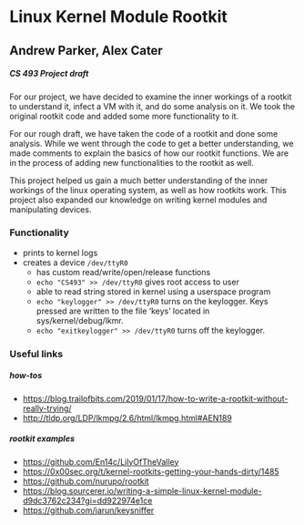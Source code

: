 # Linux Kernel Module Rootkit

## Andrew Parker, Alex Cater
##### CS 493 Project draft

For our project, we have decided to examine the inner workings of a rootkit to understand it,
infect a VM with it, and do some analysis on it. We took the original rootkit code and added some
more functionality to it.

For our rough draft, we have taken the code of a rootkit and done some analysis. While we went
through the code to get a better understanding, we made comments to explain the basics of how
our rootkit functions. We are in the process of adding new functionalities to the rootkit as well.

This project helped us gain a much better understanding of the inner workings of the linux operating
system, as well as how rootkits work. This project also expanded our knowledge on writing kernel modules
and manipulating devices.


### Functionality
* prints to kernel logs
* creates a device ``/dev/ttyR0``
  * has custom read/write/open/release functions
  * ``echo "CS493" >> /dev/ttyR0`` gives root access to user
  * able to read string stored in kernel using a userspace program
  * ``echo "keylogger" >> /dev/ttyR0`` turns on the keylogger. Keys pressed are written to the file ‘keys’ located in sys/kernel/debug/lkmr. 
  * ``echo "exitkeylogger" >> /dev/ttyR0`` turns off the keylogger.

### Useful links
##### how-tos
 * https://blog.trailofbits.com/2019/01/17/how-to-write-a-rootkit-without-really-trying/
 * http://tldp.org/LDP/lkmpg/2.6/html/lkmpg.html#AEN189

##### rootkit examples
* https://github.com/En14c/LilyOfTheValley
* https://0x00sec.org/t/kernel-rootkits-getting-your-hands-dirty/1485
* https://github.com/nurupo/rootkit
* https://blog.sourcerer.io/writing-a-simple-linux-kernel-module-d9dc3762c234?gi=dd922974e1ce
* https://github.com/jarun/keysniffer
